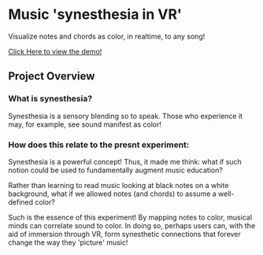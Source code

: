 # Music 'synesthesia in VR'
Visualize notes and chords as color, in realtime, to any song!

[Click Here to view the demo!](https://matthewawesome.github.io/musicvr/)

## Project Overview

### What is synesthesia?

Synesthesia is a sensory blending so to speak. Those who experience it may, for example, see sound manifest as color! 

### How does this relate to the presnt experiment: 

Synesthesia is a powerful concept! Thus, it made me think: what if such notion could be used to fundamentally augment music education? 

Rather than learning to read music looking at black notes on a white background, what if we allowed notes (and chords) to assume a well-defined color?

Such is the essence of this experiment! By mapping notes to color, musical minds can correlate sound to color. In doing so, perhaps users can, with the aid of immersion through VR, form synesthetic connections that forever change the way they 'picture' music! 
